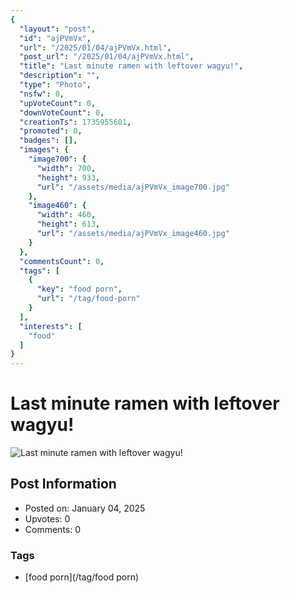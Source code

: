 ```yaml
---
{
  "layout": "post",
  "id": "ajPVmVx",
  "url": "/2025/01/04/ajPVmVx.html",
  "post_url": "/2025/01/04/ajPVmVx.html",
  "title": "Last minute ramen with leftover wagyu!",
  "description": "",
  "type": "Photo",
  "nsfw": 0,
  "upVoteCount": 0,
  "downVoteCount": 0,
  "creationTs": 1735955601,
  "promoted": 0,
  "badges": [],
  "images": {
    "image700": {
      "width": 700,
      "height": 933,
      "url": "/assets/media/ajPVmVx_image700.jpg"
    },
    "image460": {
      "width": 460,
      "height": 613,
      "url": "/assets/media/ajPVmVx_image460.jpg"
    }
  },
  "commentsCount": 0,
  "tags": [
    {
      "key": "food porn",
      "url": "/tag/food-porn"
    }
  ],
  "interests": [
    "food"
  ]
}
---
```


# Last minute ramen with leftover wagyu!

![Last minute ramen with leftover wagyu!](/assets/media/ajPVmVx_image700.jpg)

## Post Information

- Posted on: January 04, 2025
- Upvotes: 0
- Comments: 0

### Tags

- [food porn](/tag/food porn)
